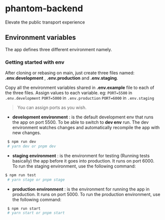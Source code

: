 # phantom-backend
Elevate the public transport experience  


## Environment variables

The app defines three different environment namely.

### Getting started with env 

After cloning or rebasing on main, just create three files named: **.env.development** , **.env.production** and **.env.staging**. 

Copy all the environment variables shared in **.env.example** file to each of the three files. Assign values to each variable. eg: 
`PORT=5500` in  `.env.development`
`PORT=5000` in `.env.production`
`PORT=6000` in `.env.staging`

> You can assign ports as you wish.

- **development environment**  : is the default development env that runs the app on port 5500. To be able to switch to **dev env** run. The dev environment watches changes and automatically recompile the app with new changes.

```sh
 $ npm run dev
 # yarn dev or pnpm dev
```

- **staging environment** : is the environment for testing (Running tests basically) the app before it goes into production. It runs on port 6000. To run the staging environment, use the following command:

```sh
$ npm run test
 # yarn stage or pnpm stage
```

- **production environment** : is the environment for running the app in production. It runs on port 5000. To run the production environment, use the following command:

```sh
 $ npm run start
 # yarn start or pnpm start
```

